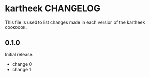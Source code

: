 # kartheek CHANGELOG

This file is used to list changes made in each version of the kartheek cookbook.

## 0.1.0

Initial release.

- change 0
- change 1
